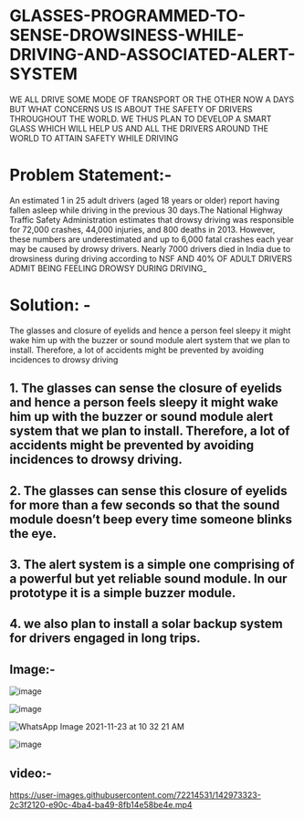 # GLASSES-PROGRAMMED-TO-SENSE-DROWSINESS-WHILE-DRIVING-AND-ASSOCIATED-ALERT-SYSTEM
WE ALL DRIVE SOME MODE OF TRANSPORT OR THE OTHER NOW A DAYS BUT WHAT CONCERNS US IS ABOUT THE SAFETY OF DRIVERS THROUGHOUT THE WORLD. WE THUS PLAN TO DEVELOP A SMART GLASS WHICH WILL HELP US AND ALL THE DRIVERS AROUND THE WORLD TO ATTAIN SAFETY WHILE DRIVING


# Problem Statement:-
An estimated 1 in 25 adult drivers (aged 18 years or older) report having fallen asleep while driving in the previous 30 days.The National Highway Traffic Safety Administration estimates that drowsy driving was responsible for 72,000 crashes, 44,000 injuries, and 800 deaths in 2013. However, these numbers are underestimated and up to 6,000 fatal crashes each year may be caused by drowsy drivers.  Nearly 7000 drivers died in India due to drowsiness during driving according to NSF AND 40% OF ADULT DRIVERS ADMIT BEING FEELING DROWSY DURING DRIVING_
# Solution: -
The glasses and closure of eyelids and hence a person feel sleepy it might wake him up with the buzzer or sound module alert system that we plan to install. Therefore, a lot of accidents might be prevented by avoiding incidences to drowsy driving 

## 1. The glasses can sense the closure of eyelids and hence a person feels sleepy it might wake him up with the buzzer or sound module alert system that we plan to install. Therefore, a lot of accidents might be prevented by avoiding incidences to drowsy driving.
## 2. The glasses can sense this closure of eyelids for more than a few seconds so that the sound module doesn’t beep every time someone blinks the eye.
## 3. The alert system is a simple one comprising of a powerful but yet reliable sound module. In our prototype it is a simple buzzer module.
## 4. we also plan to install a solar backup system for drivers engaged in long trips.

## Image:-

  ![image](https://user-images.githubusercontent.com/72214531/135224847-d892ffd0-d8bf-4496-9a8f-6df747723577.png)


  ![image](https://user-images.githubusercontent.com/72214531/135226085-dc2994e3-ba92-495a-bebb-13fca3c31a60.png)
  
  ![WhatsApp Image 2021-11-23 at 10 32 21 AM](https://user-images.githubusercontent.com/72214531/142973786-98ba1f6f-5476-43d7-bac8-d4983e6c5048.jpeg)

  ![image](https://user-images.githubusercontent.com/72214531/135226163-fa80b623-5c25-4257-939c-cb9254585d65.png)


## video:-

https://user-images.githubusercontent.com/72214531/142973323-2c3f2120-e90c-4ba4-ba49-8fb14e58be4e.mp4



